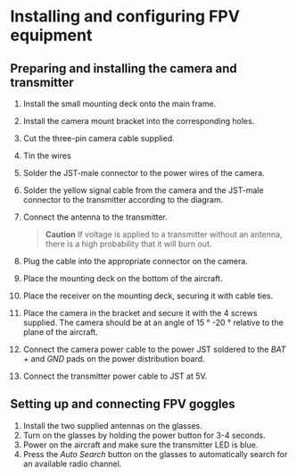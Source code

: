 # Installing and configuring FPV equipment

## Preparing and installing the camera and transmitter

1. Install the small mounting deck onto the main frame.
2. Install the camera mount bracket into the corresponding holes.
3. Cut the three-pin camera cable supplied.
4. Tin the wires
5. Solder the JST-male connector to the power wires of the camera.
6. Solder the yellow signal cable from the camera and the JST-male connector to the transmitter according to the diagram.
7. Connect the antenna to the transmitter.

    > **Caution** If voltage is applied to a transmitter without an antenna, there is a high probability that it will burn out.

8. Plug the cable into the appropriate connector on the camera.
9. Place the mounting deck on the bottom of the aircraft.
10. Place the receiver on the mounting deck, securing it with cable ties.
11. Place the camera in the bracket and secure it with the 4 screws supplied. The camera should be at an angle of 15 ° -20 ° relative to the plane of the aircraft.
12. Connect the camera power cable to the power JST soldered to the *BAT +* and *GND* pads on the power distribution board.
13. Connect the transmitter power cable to JST at 5V.

## Setting up and connecting FPV goggles

1. Install the two supplied antennas on the glasses.
2. Turn on the glasses by holding the power button for 3-4 seconds.
3. Power on the aircraft and make sure the transmitter LED is blue.
4. Press the *Auto Search* button on the glasses to automatically search for an available radio channel.
